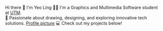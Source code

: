 Hi there
👋 I'm Yeo Ling
🙋‍♂️ I'm a Graphics and Multimedia Software student at [UTM](https://www.utm.my/).  
🌟 Passionate about drawing, designing, and exploring innovative tech solutions. 
[Profile picture](![PHO](https://github.com/user-attachments/assets/1774245a-89e0-4637-84e6-000cd0645d34))
💻 Check out my projects below!
